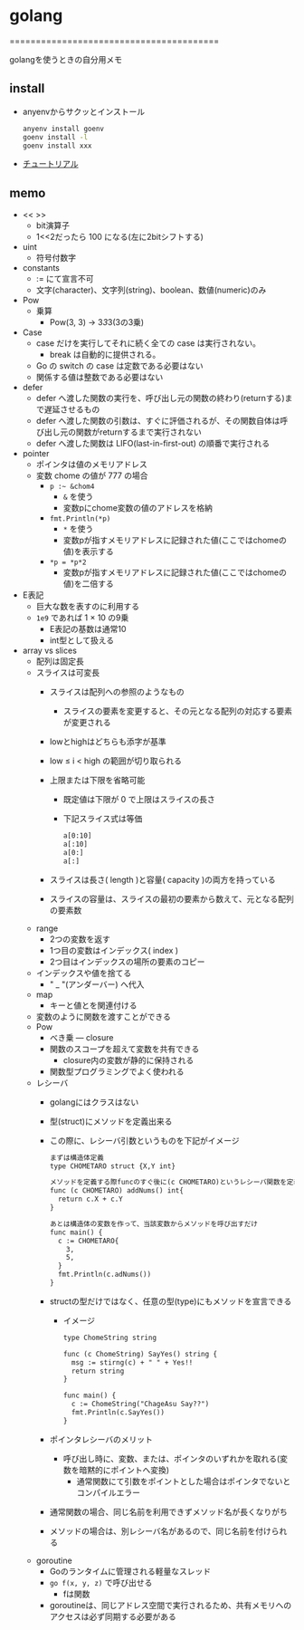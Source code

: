 # golang

========================================

golangを使うときの自分用メモ

## install

- anyenvからサクッとインストール

  ```bash
  anyenv install goenv
  goenv install -l
  goenv install xxx
  ```

- [チュートリアル](https://go-tour-jp.appspot.com/list/)

## memo

- << >>
  - bit演算子
  - 1<<2だったら 100 になる(左に2bitシフトする)
- uint
  - 符号付数字
- constants
  - := にて宣言不可
  - 文字(character)、文字列(string)、boolean、数値(numeric)のみ
- Pow
  - 乗算
    - Pow(3, 3) -> 3*3*3(3の3乗)
- Case
  - case だけを実行してそれに続く全ての case は実行されない。
    - break は自動的に提供される。
  - Go の switch の case は定数である必要はない
  - 関係する値は整数である必要はない
- defer
  - defer へ渡した関数の実行を、呼び出し元の関数の終わり(returnする)まで遅延させるもの
  - defer へ渡した関数の引数は、すぐに評価されるが、その関数自体は呼び出し元の関数がreturnするまで実行されない
  - defer へ渡した関数は LIFO(last-in-first-out) の順番で実行される
- pointer
  - ポインタは値のメモリアドレス
  - 変数 chome の値が 777 の場合
    - `p :~ &chom4`
      - `&` を使う
      - 変数pにchome変数の値のアドレスを格納
    - `fmt.Println(*p)`
      - `*` を使う
      - 変数pが指すメモリアドレスに記録された値(ここではchomeの値)を表示する
    - `*p = *p*2`
      - 変数pが指すメモリアドレスに記録された値(ここではchomeの値)を二倍する
- E表記
  - 巨大な数を表すのに利用する
  - `1e9` であれば 1 × 10 の9乗
    - E表記の基数は通常10
    - int型として扱える
- array vs slices
  - 配列は固定長
  - スライスは可変長
    - スライスは配列への参照のようなもの
      - スライスの要素を変更すると、その元となる配列の対応する要素が変更される
    - lowとhighはどちらも添字が基準
    - low ≤ i < high の範囲が切り取られる
    - 上限または下限を省略可能
      - 既定値は下限が 0 で上限はスライスの長さ
      - 下記スライス式は等価

        ```txt
        a[0:10]
        a[:10]
        a[0:]
        a[:]
        ```

    - スライスは長さ( length )と容量( capacity )の両方を持っている
    - スライスの容量は、スライスの最初の要素から数えて、元となる配列の要素数
  - range
    - 2つの変数を返す
    - 1つ目の変数はインデックス( index )
    - 2つ目はインデックスの場所の要素のコピー
  - インデックスや値を捨てる
    - " _ "(アンダーバー) へ代入
  - map
    - キーと値とを関連付ける
  - 変数のように関数を渡すことができる
  - Pow
    - べき乗
  ― closure
    - 関数のスコープを超えて変数を共有できる
      - closure内の変数が静的に保持される
    - 関数型プログラミングでよく使われる
  - レシーバ
    - golangにはクラスはない
    - 型(struct)にメソッドを定義出来る
    - この際に、レシーバ引数というものを下記がイメージ

      ```txt
      まずは構造体定義
      type CHOMETARO struct {X,Y int}

      メソッドを定義する際funcのすぐ後に(c CHOMETARO)というレシーバ関数を定義
      func (c CHOMETARO) addNums() int{
        return c.X + c.Y
      }

      あとは構造体の変数を作って、当該変数からメソッドを呼び出すだけ
      func main() {
        c := CHOMETARO{
          3,
          5,
        }
        fmt.Println(c.adNums())
      }
      ```

    - structの型だけではなく、任意の型(type)にもメソッドを宣言できる
      - イメージ

        ```txt
        type ChomeString string

        func (c ChomeString) SayYes() string {
          msg := stirng(c) + " " + Yes!!
          return string
        }

        func main() {
          c := ChomeString("ChageAsu Say??")
          fmt.Println(c.SayYes())
        }
        ```

    - ポインタレシーバのメリット
      - 呼び出し時に、変数、または、ポインタのいずれかを取れる(変数を暗黙的にポイントへ変換)
        - 通常関数にて引数をポイントとした場合はポインタでないとコンパイルエラー
    - 通常関数の場合、同じ名前を利用できずメソッド名が長くなりがち
    - メソッドの場合は、別レシーバ名があるので、同じ名前を付けられる
  - goroutine
    - Goのランタイムに管理される軽量なスレッド
    - `go f(x, y, z)` で呼び出せる
      - fは関数
    - goroutineは、同じアドレス空間で実行されるため、共有メモリへのアクセスは必ず同期する必要がある
